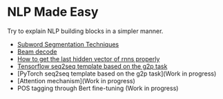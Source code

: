 # NLP Made Easy

Try to explain NLP building blocks in a simpler manner.

* [Subword Segmentation Techniques](Subword%20Segmentation%20Techniques.ipynb)
* [Beam decode](Beam_decode.ipynb)
* [How to get the last hidden vector of rnns properly](How%20to%20get%20the%20last%20hidden%20vector%20of%20rnns%20properly.ipynb)
* [Tensorflow seq2seq template based on the g2p task](Tensorflow%20seq2seq%20template%20based%20on%20g2p.ipynb)
* [PyTorch seq2seq template based on the g2p task](Work in progress)
* [Attention mechanism](Work in progress)
* POS tagging through Bert fine-tuning (Work in progress)

